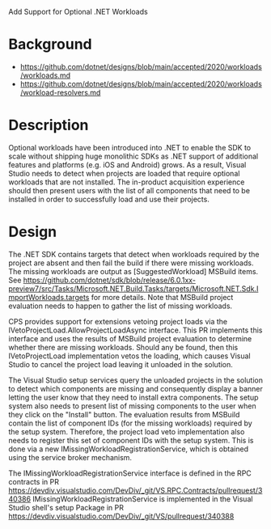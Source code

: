 Add Support for Optional .NET Workloads

# Background
- https://github.com/dotnet/designs/blob/main/accepted/2020/workloads/workloads.md
- https://github.com/dotnet/designs/blob/main/accepted/2020/workloads/workload-resolvers.md

# Description
Optional workloads have been introduced into .NET to enable the SDK to scale without shipping huge monolithic SDKs as .NET support of additional features and platforms (e.g. iOS and Android) grows. As a result, Visual Studio needs to detect when projects are loaded that require optional workloads that are not installed. The in-product acquisition experience should then present users with the list of all components that need to be installed in order to successfully load and use their projects.

# Design
The .NET SDK contains targets that detect when workloads required by the project are absent and then fail the build if there were missing workloads. The missing workloads are output as [SuggestedWorkload] MSBuild items. See https://github.com/dotnet/sdk/blob/release/6.0.1xx-preview7/src/Tasks/Microsoft.NET.Build.Tasks/targets/Microsoft.NET.Sdk.ImportWorkloads.targets for more details. Note that MSBuild project evaluation needs to happen to gather the list of missing workloads.

CPS provides support for extensions vetoing project loads via the IVetoProjectLoad.AllowProjectLoadAsync interface. This PR implements this interface and uses the results of MSBuild project evaluation to determine whether there are missing workloads. Should any be found, then this IVetoProjectLoad implementation vetos the loading, which causes Visual Studio to cancel the project load leaving it unloaded in the solution.

The Visual Studio setup services query the unloaded projects in the solution to detect which components are missing and consequently display a banner letting the user know that they need to install extra components. The setup system also needs to present list of missing components to the user when they click on the "Install" button. The evaluation results from MSBuild contain the list of component IDs (for the missing workloads) required by the setup system. Therefore, the project load veto implementation also needs to register this set of component IDs with the setup system. This is done via a new IMissingWorkloadRegistrationService, which is obtained using the service broker mechanism.

The IMissingWorkloadRegistrationService interface is defined in the RPC contracts in PR https://devdiv.visualstudio.com/DevDiv/_git/VS.RPC.Contracts/pullrequest/340386
IMissingWorkloadRegistrationService is implemented in the Visual Studio shell's setup Package in PR https://devdiv.visualstudio.com/DevDiv/_git/VS/pullrequest/340388
